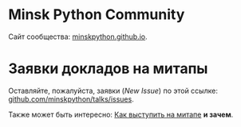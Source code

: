 # Minsk Python Community
Сайт сообщества: [minskpython.github.io](https://minskpython.github.io/).


# Заявки докладов на митапы
Оставляйте, пожалуйста, заявки (_New Issue_) по этой ссылке: [github.com/minskpython/talks/issues](https://github.com/minskpython/talks/issues).

Также может быть интересно: [Как  выступить на митапе](https://github.com/minskpython/talks#%D0%B7%D0%B0%D1%8F%D0%B2%D0%BA%D0%B8-%D0%BD%D0%B0-%D0%B2%D1%8B%D1%81%D1%82%D1%83%D0%BF%D0%BB%D0%B5%D0%BD%D0%B8%D1%8F-%D0%BD%D0%B0-minsk-python-meetup)
**и зачем**.
